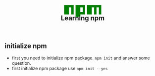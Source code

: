 <header> 
  <div align="center">
    <a href="https://www.npmjs.com/"> 
  <svg viewBox="0 0 780 250" aria-hidden="true" width="120">
    <path fill="green" d="M240,250h100v-50h100V0H240V250z M340,50h50v100h-50V50z M480,0v200h100V50h50v150h50V50h50v150h50V0H480z M0,200h100V50h50v150h50V0H0V200z"></path>
  </svg>
  </a>
</div>

<h2 align="center" style="margin-top:-8px; padding-bottom: 10px"> Learning npm </h2>

</header>

## initialize npm

-   first you need to initialize npm package. `npm init` and answer some question.
-   first initialize npm package use `npm init --yes`
